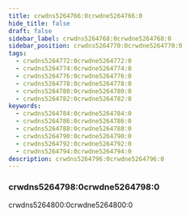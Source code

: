 ```yaml
---
title: crwdns5264766:0crwdne5264766:0
hide_title: false
draft: false
sidebar_label: crwdns5264768:0crwdne5264768:0
sidebar_position: crwdns5264770:0crwdne5264770:0
tags:
  - crwdns5264772:0crwdne5264772:0
  - crwdns5264774:0crwdne5264774:0
  - crwdns5264776:0crwdne5264776:0
  - crwdns5264778:0crwdne5264778:0
  - crwdns5264780:0crwdne5264780:0
  - crwdns5264782:0crwdne5264782:0
keywords:
  - crwdns5264784:0crwdne5264784:0
  - crwdns5264786:0crwdne5264786:0
  - crwdns5264788:0crwdne5264788:0
  - crwdns5264790:0crwdne5264790:0
  - crwdns5264792:0crwdne5264792:0
  - crwdns5264794:0crwdne5264794:0
description: crwdns5264796:0crwdne5264796:0
---
```


### crwdns5264798:0crwdne5264798:0

crwdns5264800:0crwdne5264800:0
